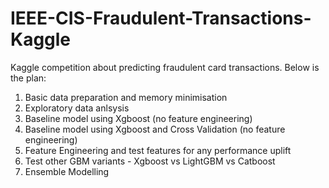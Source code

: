 # IEEE-CIS-Fraudulent-Transactions-Kaggle
Kaggle competition about predicting fraudulent card transactions. Below is the plan:

1. Basic data preparation and memory minimisation
2. Exploratory data anlsysis
3. Baseline model using Xgboost (no feature engineering)
4. Baseline model using Xgboost and Cross Validation (no feature engineering)
2. Feature Engineering and test features for any performance uplift
3. Test other GBM variants - Xgboost vs LightGBM vs Catboost
4. Ensemble Modelling
